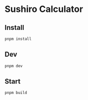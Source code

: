 # Sushiro Calculator

## Install
```bash
pnpm install
```

## Dev

```bash
pnpm dev
```

## Start

```bash
pnpm build
```
